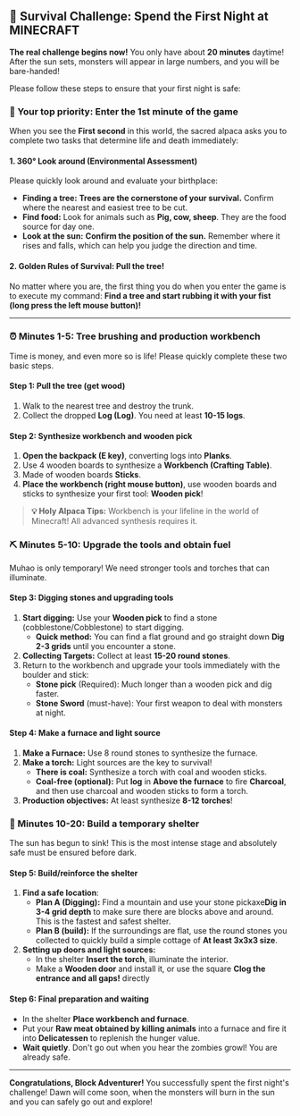 ## 🌙 Survival Challenge: Spend the First Night at MINECRAFT



**The real challenge begins now!** You only have about **20 minutes** daytime! After the sun sets, monsters will appear in large numbers, and you will be bare-handed!

Please follow these steps to ensure that your first night is safe:



### 🚀 Your top priority: Enter the 1st minute of the game



When you see the **First second** in this world, the sacred alpaca asks you to complete two tasks that determine life and death immediately:



#### 1. 360° Look around (Environmental Assessment)



Please quickly look around and evaluate your birthplace:

- **Finding a tree:** **Trees are the cornerstone of your survival.** Confirm where the nearest and easiest tree to be cut.
- **Find food:** Look for animals such as **Pig, cow, sheep**. They are the food source for day one.
- **Look at the sun:** **Confirm the position of the sun.** Remember where it rises and falls, which can help you judge the direction and time.



#### 2. Golden Rules of Survival: **Pull the tree!**



No matter where you are, the first thing you do when you enter the game is to execute my command: **Find a tree and start rubbing it with your fist (long press the left mouse button)!**

------



### ⏰ Minutes 1-5: Tree brushing and production workbench



Time is money, and even more so is life! Please quickly complete these two basic steps.



#### Step 1: Pull the tree (get wood)



1. Walk to the nearest tree and destroy the trunk.
2. Collect the dropped **Log (Log)**. You need at least **10-15 logs**.



#### Step 2: Synthesize workbench and wooden pick



1. **Open the backpack (E key)**, converting logs into **Planks**.
2. Use 4 wooden boards to synthesize a **Workbench (Crafting Table)**.
3. Made of wooden boards **Sticks**.
4. **Place the workbench (right mouse button)**, use wooden boards and sticks to synthesize your first tool: **Wooden pick**!

> **💡 Holy Alpaca Tips:** Workbench is your lifeline in the world of Minecraft! All advanced synthesis requires it.



### ⛏️ Minutes 5-10: Upgrade the tools and obtain fuel



Muhao is only temporary! We need stronger tools and torches that can illuminate.



#### Step 3: Digging stones and upgrading tools



1. **Start digging:** Use your **Wooden pick** to find a stone (cobblestone/Cobblestone) to start digging.
   - **Quick method:** You can find a flat ground and go straight down **Dig 2-3 grids** until you encounter a stone.
2. **Collecting Targets:** Collect at least **15-20 round stones**.
3. Return to the workbench and upgrade your tools immediately with the boulder and stick:
   - **Stone pick** (Required): Much longer than a wooden pick and dig faster.
   - **Stone Sword** (must-have): Your first weapon to deal with monsters at night.



#### Step 4: Make a furnace and light source



1. **Make a Furnace:** Use 8 round stones to synthesize the furnace.
2. **Make a torch:** Light sources are the key to survival!
   - **There is coal:** Synthesize a torch with coal and wooden sticks.
   - **Coal-free (optional):** Put **log** in **Above the furnace** to fire **Charcoal**, and then use charcoal and wooden sticks to form a torch.
3. **Production objectives:** At least synthesize **8-12 torches**!



### 🏡 Minutes 10-20: Build a temporary shelter



The sun has begun to sink! This is the most intense stage and absolutely safe must be ensured before dark.



#### Step 5: Build/reinforce the shelter



1. **Find a safe location**:
   - **Plan A (Digging):** Find a mountain and use your stone pickaxe**Dig in 3-4 grid depth** to make sure there are blocks above and around. This is the fastest and safest shelter.
   - **Plan B (build):** If the surroundings are flat, use the round stones you collected to quickly build a simple cottage of **At least 3x3x3 size**.
2. **Setting up doors and light sources:**
   - In the shelter **Insert the torch**, illuminate the interior.
   - Make a **Wooden door** and install it, or use the square **Clog the entrance and all gaps!** directly



#### Step 6: Final preparation and waiting



- In the shelter **Place workbench and furnace**.
- Put your **Raw meat obtained by killing animals** into a furnace and fire it into **Delicatessen** to replenish the hunger value.
- **Wait quietly**. Don't go out when you hear the zombies growl! You are already safe.

------

**Congratulations, Block Adventurer!** You successfully spent the first night's challenge! Dawn will come soon, when the monsters will burn in the sun and you can safely go out and explore!